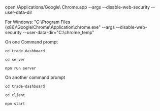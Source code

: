 open /Applications/Google\ Chrome.app --args --disable-web-security --user-data-dir

For Windows:
"C:\Program Files (x86)\Google\Chrome\Application\chrome.exe" --args --disable-web-security --user-data-dir="C:\chrome_temp"

On one Command prompt

    cd trade-dashboard

    cd server

    npm run server

On another command prompt

    cd trade-dashboard

    cd client

    npm start
